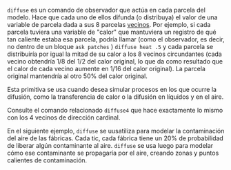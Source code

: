 ﻿`diffuse` es un comando de observador que actúa en cada parcela del modelo. Hace que cada uno de ellos difunda (o distribuya) el valor de una variable de parcela dada a sus 8 parcelas [vecinos](/primitives/neighbors). Por ejemplo, si cada parcela tuviera una variable de "calor" que mantuviera un registro de qué tan caliente estaba esa parcela, podría llamar (como el observador, es decir, no dentro de un bloque `ask patches` ) `diffuse heat .5` y cada parcela se distribuiría por igual la mitad de su calor a los 8 vecinos circundantes (cada vecino obtendría 1/8 del 1/2 del calor original, lo que da como resultado que el calor de cada vecino aumente en 1/16 del calor original). La parcela original mantendría al otro 50% del calor original.

Esta primitiva se usa cuando desea simular procesos en los que ocurre la difusión, como la transferencia de calor o la difusión en líquidos y en el aire.

Consulte el comando relacionado `diffuse4` que hace exactamente lo mismo con los 4 vecinos de dirección cardinal.

En el siguiente ejemplo, `diffuse` se uusatiliza para modelar la contaminación del aire de las fábricas. Cada tic, cada fábrica tiene un 20% de probabilidad de liberar algún contaminante al aire. `diffuse` se usa luego para modelar cómo ese contaminante se propagaría por el aire, creando zonas y puntos calientes de contaminación.